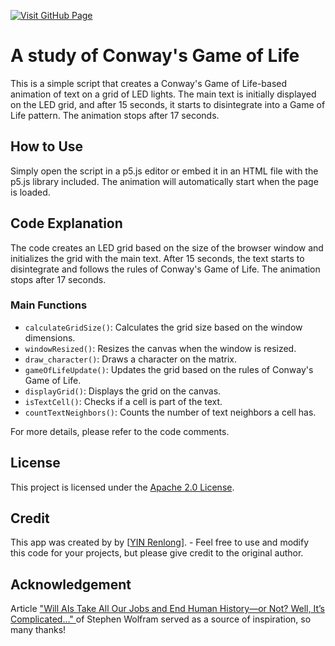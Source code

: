 [![Visit GitHub Page](https://img.shields.io/badge/Visit-GitHub%20Page-blue?logo=github)](https://yin-renlong.github.io/game-of-life/)

# A study of Conway's Game of Life

This is a simple script that creates a Conway's Game of Life-based animation of text on a grid of LED lights. The main text is initially displayed on the LED grid, and after 15 seconds, it starts to disintegrate into a Game of Life pattern. The animation stops after 17 seconds.

## How to Use

Simply open the script in a p5.js editor or embed it in an HTML file with the p5.js library included. The animation will automatically start when the page is loaded.

## Code Explanation

The code creates an LED grid based on the size of the browser window and initializes the grid with the main text. After 15 seconds, the text starts to disintegrate and follows the rules of Conway's Game of Life. The animation stops after 17 seconds.

### Main Functions

- `calculateGridSize()`: Calculates the grid size based on the window dimensions.
- `windowResized()`: Resizes the canvas when the window is resized.
- `draw_character()`: Draws a character on the matrix.
- `gameOfLifeUpdate()`: Updates the grid based on the rules of Conway's Game of Life.
- `displayGrid()`: Displays the grid on the canvas.
- `isTextCell()`: Checks if a cell is part of the text.
- `countTextNeighbors()`: Counts the number of text neighbors a cell has.

For more details, please refer to the code comments.

## License

This project is licensed under the [Apache 2.0 License](LICENSE).

## Credit

This app was created by by [[YIN Renlong](https://github.com/YIN-Renlong)]. - Feel free to use and modify this code for your projects, but please give credit to the original author.

## Acknowledgement

Article ["Will AIs Take All Our Jobs and End Human History—or Not? Well, It’s Complicated…" ](https://writings.stephenwolfram.com/2023/03/will-ais-take-all-our-jobs-and-end-human-history-or-not-well-its-complicated/) of Stephen Wolfram served as a source of inspiration, so many thanks!

